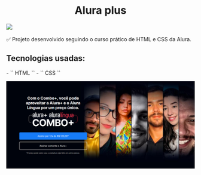 <h1 align="center"> Alura plus</h1>
<p align="left">
<img src="http://img.shields.io/static/v1?label=STATUS&message=DONE&color=GREEN&style=for-the-badge"/>
</p>

:white_check_mark: Projeto desenvolvido seguindo o curso prático de HTML e CSS da Alura. 

<h2>Tecnologias usadas:</h2>
- `` HTML ``
- `` CSS ``


![Cabeçalho da página](https://github.com/RaquelHCastro/alura-plus/blob/main/Alura%2B%20site.jpg)



